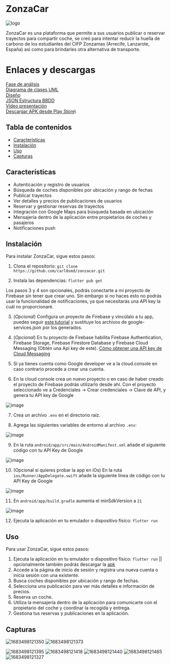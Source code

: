 # ZonzaCar

![logo](https://user-images.githubusercontent.com/94843020/236709677-0bc50ff7-ed39-4dba-9bb0-d7df8dfdd21a.png)

ZonzaCar es una plataforma que permite a sus usuarios publicar o reservar trayectos para compartir coche, se creó para intentar reducir la huella de carbono de los estudiantes del CIFP Zonzamas (Arrecife, Lanzarote, España) así como para brindarles otra alternativa de transporte.

# Enlaces y descargas

[Fase de análisis](https://docs.google.com/document/d/14CK8XM1k-dHkf6uLCWiHcmMnxwWX5XMX_tMFQRRyRSE/edit?usp=sharing)\
[Diagrama de clases UML](https://drive.google.com/file/d/1DVjSWmkDRvXYcMOwM_TE0vweYVYE_oxK/view?usp=share_link)\
[Diseño](https://wireframepro.mockflow.com/view/MU2Ioh1mgpb)\
[JSON Estructura BBDD](https://drive.google.com/file/d/1LV9SxkmxYlW5IrEQlCl38TbS98glXJtg/view?usp=share_link)\
[Vídeo presentación](https://www.youtube.com/watch?v=WlRWOvd4sd0)\
[Descargar APK desde Play Store](https://play.google.com/store/apps/details?id=com.carl0smd.zonzacar&hl=es_419)\

## Tabla de contenidos

- [Características](#características)
- [Instalación](#instalación)
- [Uso](#uso)
- [Capturas](#capturas)

## Características

- Autenticación y registro de usuarios
- Búsqueda de coches disponibles por ubicación y rango de fechas
- Publicar trayectos
- Ver detalles y precios de publicaciones de usuarios
- Reservar y gestionar reservas de trayectos
- Integración con Google Maps para búsqueda basada en ubicación
- Mensajería dentro de la aplicación entre propietarios de coches y pasajeros
- Notificaciones push

## Instalación

Para instalar ZonzaCar, sigue estos pasos:

1. Clona el repositorio: `git clone https://github.com/carl0smd/zonzacar.git`

2. Instala las dependencias: `flutter pub get`

Los pasos 3 y 4 son opcionales, podrás conectarte a mi proyecto de Firebase sin tener que crear uno. Sin embargo si no haces esto no podrás usar la funcionalidad de notificaciones, ya que necesitarás una API key la cuál no proporcionaré.

3. (*Opcional*) Configura un proyecto de Firebase y vincúlalo a tu app, puedes seguir [este tutorial](https://www.youtube.com/watch?v=sz4slPFwEvs) y sustituye los archivos de google-services.json por los generados.

4. (*Opcional*) En tu proyecto de Firebase habilita Firebase Authentication, Firebase Storage, Firebase Firestore Database y Firebase Cloud Messaging (Obtén una Api key de este). [Cómo obtener una API key de Cloud Messaging](https://youtu.be/6hSrjp3dqCo?t=38)

5. Si ya tienes cuenta como Google developer ve a la cloud.console en caso contrario procede a crear una cuenta.

6. En la cloud console crea un nuevo proyecto o en caso de haber creado el proyecto de Firebase podrás utilizarlo desde ahí. Con el proyecto seleccionado ve a Credenciales -> Crear credenciales -> Clave de API, y genera tu API key de Google

![image](https://user-images.githubusercontent.com/94843020/236816773-25e4fbfe-71ce-4b55-8c80-be2a7a36c2d5.png)


7. Crea un archivo `.env` en el directorio raíz.

8. Agrega las siguientes variables de entorno al archivo `.env`:

![image](https://user-images.githubusercontent.com/94843020/236706857-d94a221e-e31e-4aa4-937c-d68cee817436.png)

9. En la ruta `android/app/src/main/AndroidManifest.xml` añade el siguiente código con tu API Key de Google

![image](https://user-images.githubusercontent.com/94843020/236702702-b0cbfd73-d169-49c0-8ee3-a4ca20f2f5a9.png)

10. (Opcional si quieres probar la app en iOs) En la ruta `ios/Runner/AppDelegate.swift` añade la siguiente línea de código con tu API Key de Google
            
![image](https://user-images.githubusercontent.com/94843020/236702639-354026ae-678f-463e-9158-3c0188226a08.png)
            
11. En `android/app/build.gradle` aumenta el minSdkVersion a `21`

![image](https://user-images.githubusercontent.com/94843020/236817701-179f6b3f-14c4-424f-93dc-4d734c695bed.png)

12. Ejecuta la aplicación en tu emulador o dispositivo físico: `flutter run`

## Uso

Para usar ZonzaCar, sigue estos pasos:

1. Ejecuta la aplicación en tu emulador o dispositivo físico: `flutter run` || opcionalmente también podrás descargar la [apk](https://play.google.com/store/apps/details?id=com.carl0smd.zonzacar&hl=es_419)
2. Accede a la página de inicio de sesión y registra una nueva cuenta o inicia sesión con una existente.
3. Busca coches disponibles por ubicación y rango de fechas.
4. Selecciona una publicación para ver más detalles e información de precios.
5. Reserva un coche.
6. Utiliza la mensajería dentro de la aplicación para comunicarte con el propietario del coche y coordinar la recogida y entrega.
7. Gestiona tus reservas y publicaciones en la aplicación.

## Capturas

![1683498121350](https://user-images.githubusercontent.com/94843020/236709871-bd2e3444-ae39-486a-9dee-fb7b8d60d442.jpg) ![1683498121373](https://user-images.githubusercontent.com/94843020/236709874-37ec4ff0-65ef-48e6-81f8-ccca5ae42a24.jpg)

![1683498121395](https://user-images.githubusercontent.com/94843020/236709875-18e8385f-989f-4c26-a908-3c0ae9ca1f2e.jpg)
![1683498121418](https://user-images.githubusercontent.com/94843020/236709876-ad201829-ad11-4aa9-bc17-9b18e2f48ab4.jpg)
![1683498121440](https://user-images.githubusercontent.com/94843020/236709878-2398ead6-af2d-489d-841a-b8d7efd434d4.jpg)
![1683498121465](https://user-images.githubusercontent.com/94843020/236709879-22e0d810-3b3b-4132-8eae-0eb2c341d9a8.jpg)
![1683498121327](https://user-images.githubusercontent.com/94843020/236709880-b35f605d-f4b1-49c2-8784-485e53ad931a.jpg)

